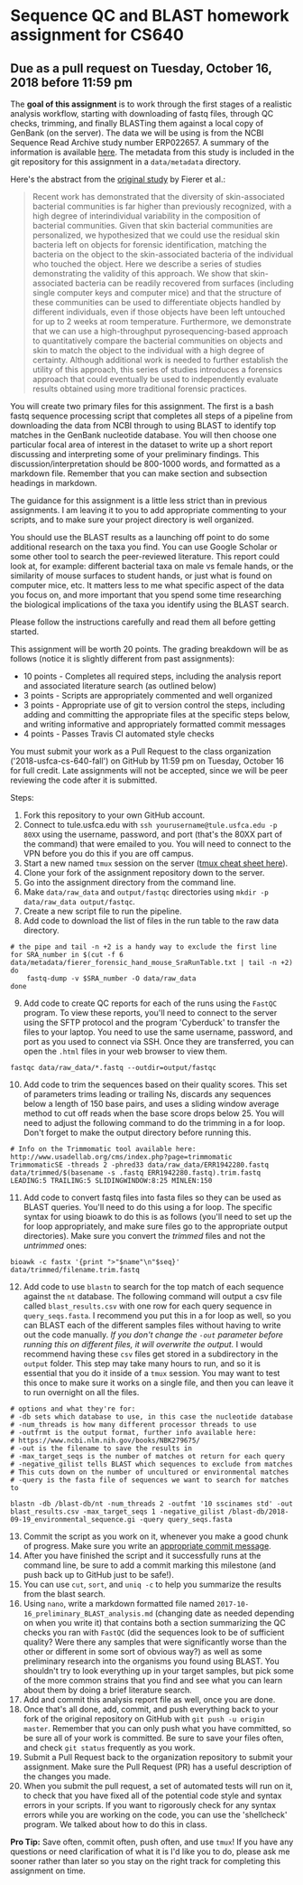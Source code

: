 # Sequence QC and BLAST homework assignment for CS640
## Due as a pull request on Tuesday, October 16, 2018 before 11:59 pm

The **goal of this assignment** is to work through the first stages of a realistic analysis workflow, starting with downloading of fastq files, through QC checks, trimming, and finally BLASTing them against a local copy of GenBank (on the server). The data we will be using is from the NCBI Sequence Read Archive study number ERP022657. A summary of the information is available [here](https://www.ncbi.nlm.nih.gov/Traces/study/?WebEnv=NCID_1_128047291_130.14.22.33_5555_1505945515_1626731749_0MetA0_S_HStore&query_key=5). The metadata from this study is included in the git repository for this assignment in a `data/metadata` directory.

Here's the abstract from the [original study](https://trace.ncbi.nlm.nih.gov/Traces/sra/sra.cgi?study=ERP022657) by Fierer et al.:

> Recent work has demonstrated that the diversity of skin-associated bacterial communities is far higher than previously recognized, with a high degree of interindividual variability in the composition of bacterial communities. Given that skin bacterial communities are personalized, we hypothesized that we could use the residual skin bacteria left on objects for forensic identification, matching the bacteria on the object to the skin-associated bacteria of the individual who touched the object. Here we describe a series of studies demonstrating the validity of this approach. We show that skin-associated bacteria can be readily recovered from surfaces (including single computer keys and computer mice) and that the structure of these communities can be used to differentiate objects handled by different individuals, even if those objects have been left untouched for up to 2 weeks at room temperature. Furthermore, we demonstrate that we can use a high-throughput pyrosequencing-based approach to quantitatively compare the bacterial communities on objects and skin to match the object to the individual with a high degree of certainty. Although additional work is needed to further establish the utility of this approach, this series of studies introduces a forensics approach that could eventually be used to independently evaluate results obtained using more traditional forensic practices.

You will create two primary files for this assignment. The first is a bash fastq sequence processing script that completes all steps of a pipeline from downloading the data from NCBI through to using BLAST to identify top matches in the GenBank nucleotide database. You will then choose one particular focal area of interest in the dataset to write up a short report discussing and interpreting some of your preliminary findings. This discussion/interpretation should be 800-1000 words, and formatted as a markdown file. Remember that you can make section and subsection headings in markdown.

The guidance for this assignment is a little less strict than in previous assignments. I am leaving it to you to add appropriate commenting to your scripts, and to make sure your project directory is well organized.

You should use the BLAST results as a launching off point to do some additional research on the taxa you find. You can use Google Scholar or some other tool to search the peer-reviewed literature. This report could look at, for example: different bacterial taxa on male vs female hands, or the similarity of mouse surfaces to student hands, or just what is found on computer mice, etc. It matters less to me what specific aspect of the data you focus on, and more important that you spend some time researching the biological implications of the taxa you identify using the BLAST search.

Please follow the instructions carefully and read them all before getting started.

This assignment will be worth 20 points. The grading breakdown will be as follows (notice it is slightly different from past assignments):

* 10 points - Completes all required steps, including the analysis report and associated literature search (as outlined below)
* 3 points - Scripts are appropriately commented and well organized
* 3 points - Appropriate use of git to version control the steps, including adding and committing the appropriate files at the specific steps below, and writing informative and appropriately formatted commit messages
* 4 points - Passes Travis CI automated style checks

You must submit your work as a Pull Request to the class organization ('2018-usfca-cs-640-fall') on GitHub by 11:59 pm on Tuesday, October 16 for full credit. Late assignments will not be accepted, since we will be peer reviewing the code after it is submitted.

Steps:

1. Fork this repository to your own GitHub account.
2. Connect to tule.usfca.edu with `ssh yourusername@tule.usfca.edu -p 80XX` using the username, password, and port (that's the 80XX part of the command) that were emailed to you. You will need to connect to the VPN before you do this if you are off campus.
3. Start a new named `tmux` session on the server ([tmux cheat sheet here](https://gist.github.com/MohamedAlaa/2961058)).
4. Clone your fork of the assignment repository down to the server.
5. Go into the assignment directory from the command line.
6. Make `data/raw_data` and `output/fastqc` directories using `mkdir -p data/raw_data output/fastqc`.
7. Create a new script file to run the pipeline.
8. Add code to download the list of files in the run table to the raw data directory.

```
# the pipe and tail -n +2 is a handy way to exclude the first line
for SRA_number in $(cut -f 6 data/metadata/fierer_forensic_hand_mouse_SraRunTable.txt | tail -n +2)
do
    fastq-dump -v $SRA_number -O data/raw_data
done
```

9. Add code to create QC reports for each of the runs using the `FastQC` program. To view these reports, you'll need to connect to the server using the SFTP protocol and the program 'Cyberduck' to transfer the files to your laptop. You need to use the same username, password, and port as you used to connect via SSH. Once they are transferred, you can open the `.html` files in your web browser to view them.

```
fastqc data/raw_data/*.fastq --outdir=output/fastqc
```

10. Add code to trim the sequences based on their quality scores. This set of parameters trims leading or trailing Ns, discards any sequences below a length of 150 base pairs, and uses a sliding window average method to cut off reads when the base score drops below 25. You will need to adjust the following command to do the trimming in a for loop. Don't forget to make the output directory before running this.

```
# Info on the Trimmomatic tool available here: http://www.usadellab.org/cms/index.php?page=trimmomatic
TrimmomaticSE -threads 2 -phred33 data/raw_data/ERR1942280.fastq data/trimmed/$(basename -s .fastq ERR1942280.fastq).trim.fastq LEADING:5 TRAILING:5 SLIDINGWINDOW:8:25 MINLEN:150
```

11. Add code to convert fastq files into fasta files so they can be used as BLAST queries. You'll need to do this using a for loop. The specific syntax for using bioawk to do this is as follows (you'll need to set up the for loop appropriately, and make sure files go to the appropriate output directories). Make sure you convert the *trimmed* files and not the *untrimmed* ones:

```
bioawk -c fastx '{print ">"$name"\n"$seq}' data/trimmed/filename.trim.fastq
```

12. Add code to use `blastn` to search for the top match of each sequence against the `nt` database. The following command will output a csv file called `blast_results.csv` with one row for each query sequence in `query_seqs.fasta`. I recommend you put this in a for loop as well, so you can BLAST each of the different samples files without having to write out the code manually. *If you don't change the `-out` parameter before running this on different files, it will overwrite the output.* I would recommend having these `csv` files get stored in a subdirectory in the `output` folder. This step may take many hours to run, and so it is essential that you do it inside of a `tmux` session. You may want to test this once to make sure it works on a single file, and then you can leave it to run overnight on all the files.

```
# options and what they're for:
# -db sets which database to use, in this case the nucleotide database
# -num_threads is how many different processor threads to use
# -outfrmt is the output format, further info available here:
# https://www.ncbi.nlm.nih.gov/books/NBK279675/
# -out is the filename to save the results in
# -max_target_seqs is the number of matches ot return for each query
# -negative_gilist tells BLAST which sequences to exclude from matches
# This cuts down on the number of uncultured or environmental matches
# -query is the fasta file of sequences we want to search for matches to

blastn -db /blast-db/nt -num_threads 2 -outfmt '10 sscinames std' -out blast_results.csv -max_target_seqs 1 -negative_gilist /blast-db/2018-09-19_environmental_sequence.gi -query query_seqs.fasta
```

13. Commit the script as you work on it, whenever you make a good chunk of progress. Make sure you write
   an [appropriate commit message](https://chris.beams.io/posts/git-commit/).
14. After you have finished the script and it successfully runs at the command line, be sure to add a commit marking this milestone (and push back up to GitHub just to be safe!).
15. You can use `cut`, `sort`, and `uniq -c` to help you summarize the results from the blast search.
16. Using `nano`, write a markdown formatted file named `2017-10-16_preliminary_BLAST_analysis.md` (changing date as needed depending on when you write it) that contains both a section summarizing the QC checks you ran with `FastQC` (did the sequences look to be of sufficient quality? Were there any samples that were significantly worse than the other or different in some sort of obvious way?) as well as some preliminary research into the organisms you found using BLAST. You shouldn't try to look everything up in your target samples, but pick some of the more common strains that you find and see what you can learn about them by doing a brief literature search.
17. Add and commit this analysis report file as well, once you are done.
18. Once that's all done, add, commit, and push everything back to your fork of the original repository on GitHub with `git push -u origin master`. Remember that you can only push what you have committed, so be sure all of your work is committed. Be sure to save your files often, and check `git status` frequently as you work.
19. Submit a Pull Request back to the organization repository to submit your assignment. Make sure the Pull Request (PR) has a useful description of the changes you made.
20. When you submit the pull request, a set of automated tests will run on it, to check that you have fixed all of the potential code style and syntax errors in your scripts. If you want to rigorously check for any syntax errors while you are working on the code, you can use the 'shellcheck' program. We talked about how to do this in class.

**Pro Tip:** Save often, commit often, push often, and use `tmux`! If you have any questions or need clarification of what it is I'd like you to do, please ask me sooner rather than later so you stay on the right track for completing this assignment on time.

